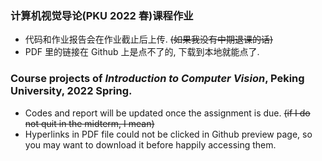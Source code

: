 ### 计算机视觉导论(PKU 2022 春)课程作业
- 代码和作业报告会在作业截止后上传. ~~(如果我没有中期退课的话)~~
- PDF 里的链接在 Github 上是点不了的, 下载到本地就能点了.

### Course projects of *Introduction to Computer Vision*, Peking University, 2022 Spring.
- Codes and report will be updated once the assignment is due. ~~(if I do not quit in the midterm, I mean)~~
- Hyperlinks in PDF file could not be clicked in Github preview page, so you may want to download it before happily accessing them.
